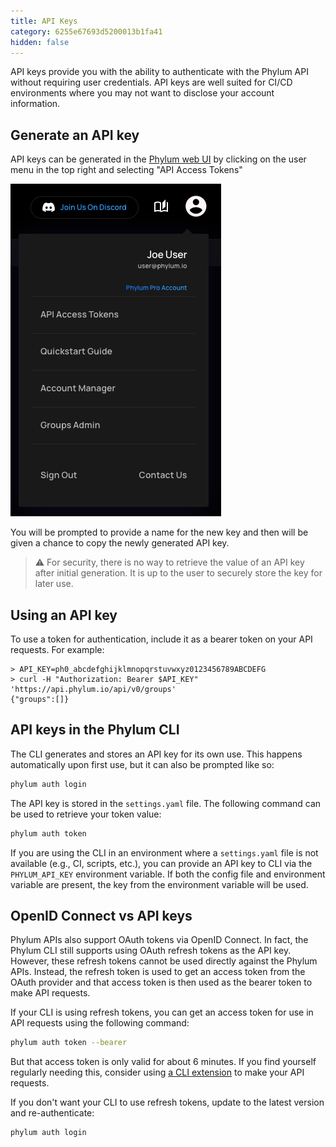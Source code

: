 ```yaml
---
title: API Keys
category: 6255e67693d5200013b1fa41
hidden: false
---
```


API keys provide you with the ability to authenticate with the Phylum API without requiring user credentials. API keys are well suited for CI/CD environments where you may not want to disclose your account information.

## Generate an API key

API keys can be generated in the [Phylum web UI][ui-tokens] by clicking on the user menu in the top right and selecting "API Access Tokens"

[ui-tokens]: https://app.phylum.io/tokens/list

![user menu](https://raw.githubusercontent.com/phylum-dev/documentation/main/assets/user-menu.png)

You will be prompted to provide a name for the new key and then will be given a chance to copy the newly generated API key.

> ⚠️ For security, there is no way to retrieve the value of an API key after initial generation. It is up to the user to securely store the key for later use.

## Using an API key

To use a token for authentication, include it as a bearer token on your API requests. For example:

```sh-session
> API_KEY=ph0_abcdefghijklmnopqrstuvwxyz0123456789ABCDEFG
> curl -H "Authorization: Bearer $API_KEY" 'https://api.phylum.io/api/v0/groups'
{"groups":[]}
```

## API keys in the Phylum CLI

The CLI generates and stores an API key for its own use. This happens automatically upon first use, but it can also be prompted like so:

```sh
phylum auth login
```

The API key is stored in the `settings.yaml` file. The following command can be used to retrieve your token value:  

```sh
phylum auth token
```

If you are using the CLI in an environment where a `settings.yaml` file is not available (e.g., CI, scripts, etc.), you can provide an API key to CLI via the `PHYLUM_API_KEY` environment variable. If both the config file and environment variable are present, the key from the environment variable will be used.

## OpenID Connect vs API keys

Phylum APIs also support OAuth tokens via OpenID Connect. In fact, the Phylum CLI still supports using OAuth refresh tokens as the API key. However, these refresh tokens cannot be used directly against the Phylum APIs. Instead, the refresh token is used to get an access token from the OAuth provider and that access token is then used as the bearer token to make API requests.

If your CLI is using refresh tokens, you can get an access token for use in API requests using the following command:

```sh
phylum auth token --bearer
```

But that access token is only valid for about 6 minutes. If you find yourself regularly needing this, consider using [a CLI extension][extensions-rest-api] to make your API requests.

[extensions-rest-api]: https://docs.phylum.io/docs/extension_rest_api

If you don't want your CLI to use refresh tokens, update to the latest version and re-authenticate:

```sh
phylum auth login
```
